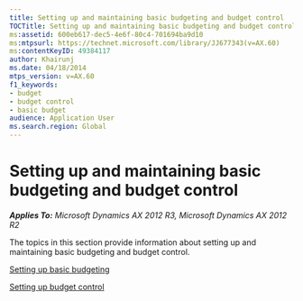 ```yaml
---
title: Setting up and maintaining basic budgeting and budget control
TOCTitle: Setting up and maintaining basic budgeting and budget control
ms:assetid: 600eb617-dec5-4e6f-80c4-701694ba9d10
ms:mtpsurl: https://technet.microsoft.com/library/JJ677343(v=AX.60)
ms:contentKeyID: 49384117
author: Khairunj
ms.date: 04/18/2014
mtps_version: v=AX.60
f1_keywords:
- budget
- budget control
- basic budget
audience: Application User
ms.search.region: Global
---
```


# Setting up and maintaining basic budgeting and budget control 


_**Applies To:** Microsoft Dynamics AX 2012 R3, Microsoft Dynamics AX 2012 R2_

The topics in this section provide information about setting up and maintaining basic budgeting and budget control.

[Setting up basic budgeting](setting-up-basic-budgeting.md)

[Setting up budget control](setting-up-budget-control.md)

  


